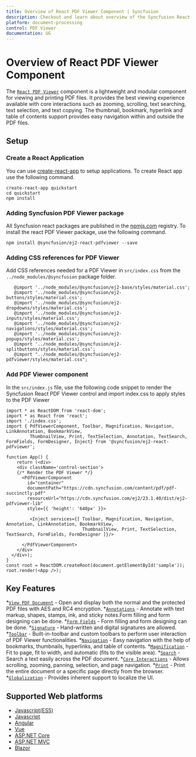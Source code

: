 ```yaml
---
title: Overview of React PDF Viewer Component | Syncfusion
description: Checkout and learn about overview of the Syncfusion React PDF Viewer component and much more details.
platform: document-processing
control: PDF Viewer
documentation: UG
---
```


# Overview of React PDF Viewer Component

The [`React PDF Viewer`](https://www.syncfusion.com/react-components/react-pdf-viewer) component is a lightweight and modular component for viewing and printing PDF files. It provides the best viewing experience available with core interactions such as zooming, scrolling, text searching, text selection, and text copying. The thumbnail, bookmark, hyperlink and table of contents support provides easy navigation within and outside the PDF files.

## Setup

### Create a React Application

You can use [create-react-app](https://github.com/facebook/create-react-app) to setup applications. To create React app use the following command.

```
create-react-app quickstart
cd quickstart
npm install
```

### Adding Syncfusion PDF Viewer package

All Syncfusion react packages are published in the [npmjs.com](https://www.npmjs.com/~syncfusionorg) registry. To install the react PDF Viewer package, use the following command.

```
npm install @syncfusion/ej2-react-pdfviewer --save
```
### Adding CSS references for PDF Viewer

Add CSS references needed for a PDF Viewer in `src/index.css` from the `../node_modules/@syncfusion` package folder.

```
   @import '../node_modules/@syncfusion/ej2-base/styles/material.css';  
   @import '../node_modules/@syncfusion/ej2-buttons/styles/material.css';
   @import '../node_modules/@syncfusion/ej2-dropdowns/styles/material.css';  
   @import '../node_modules/@syncfusion/ej2-inputs/styles/material.css';  
   @import '../node_modules/@syncfusion/ej2-navigations/styles/material.css';
   @import '../node_modules/@syncfusion/ej2-popups/styles/material.css';
   @import '../node_modules/@syncfusion/ej2-splitbuttons/styles/material.css';
   @import "../node_modules/@syncfusion/ej2-pdfviewer/styles/material.css";

```
### Add PDF Viewer component

In the `src/index.js` file, use the following code snippet to render the Syncfusion React PDF Viewer control and import index.css to apply styles to the PDF Viewer

```
import * as ReactDOM from 'react-dom';
import * as React from 'react';
import './index.css';
import { PdfViewerComponent, Toolbar, Magnification, Navigation, LinkAnnotation, BookmarkView,
         ThumbnailView, Print, TextSelection, Annotation, TextSearch, FormFields, FormDesigner, Inject} from '@syncfusion/ej2-react-pdfviewer';

function App() {
    return (<div>
    <div className='control-section'>
    {/* Render the PDF Viewer */}
      <PdfViewerComponent
        id="container"
        documentPath="https://cdn.syncfusion.com/content/pdf/pdf-succinctly.pdf"
        resourceUrl="https://cdn.syncfusion.com/ej2/23.1.40/dist/ej2-pdfviewer-lib"
        style={{ 'height': '640px' }}>
         
         <Inject services={[ Toolbar, Magnification, Navigation, Annotation, LinkAnnotation, BookmarkView,
                             ThumbnailView, Print, TextSelection, TextSearch, FormFields, FormDesigner ]}/>

      </PdfViewerComponent>
    </div>
  </div>);
}
const root = ReactDOM.createRoot(document.getElementById('sample'));
root.render(<App />);
```

## Key Features 

*[`View PDF Document`](https://ej2.syncfusion.com/react/documentation/pdfviewer/getting-started) - Open and display both the normal and the protected PDF files with AES and RC4 encryption.
*[`Annotations`](https://ej2.syncfusion.com/react/documentation/pdfviewer/annotation/text-markup-annotation) - Annotate with text markup, shapes, stamps, ink, and sticky notes.Form filling and form designing can be done.
*[`Form Fields`](https://ej2.syncfusion.com/react/documentation/pdfviewer/form-designer/create-fillable-pdf-forms/create-programmatically) - Form filling and form designing can be done.
*[`Signature`](https://ej2.syncfusion.com/react/documentation/pdfviewer/annotation/signature-annotation) - Hand-written and digital signatures are allowed.
*[`Toolbar`](https://ej2.syncfusion.com/react/documentation/pdfviewer/toolbar) - Built-in-toolbar and custom toolbars to perform user interaction of PDF Viewer functionalities.
*[`Navigation`](https://ej2.syncfusion.com/react/documentation/pdfviewer/navigation) - Easy navigation with the help of bookmarks, thumbnails, hyperlinks, and table of contents.
*[`Magnification`](https://ej2.syncfusion.com/react/documentation/pdfviewer/magnification) - Fit to page, fit to width, and automatic (fits to the visible area).
*[`Search`](https://ej2.syncfusion.com/react/documentation/pdfviewer/text-search) - Search a text easily across the PDF document.
*[`Core Interactions`](https://ej2.syncfusion.com/react/documentation/pdfviewer/interaction-mode) - Allows scrolling, zooming, panning, selection, and page navigation.
*[`Print`](https://ej2.syncfusion.com/react/documentation/pdfviewer/print) - Print the entire document or a specific page directly from the browser.
*[`Globalization`](https://ej2.syncfusion.com/react/documentation/pdfviewer/globalization) - Provides inherent support to localize the UI.

## Supported Web platforms

* [Javascript(ES5)](https://ej2.syncfusion.com/javascript/documentation/pdfviewer/getting-started)
* [Javascript](https://ej2.syncfusion.com/documentation/pdfviewer/getting-started)
* [Angular](https://ej2.syncfusion.com/angular/documentation/pdfviewer/getting-started)
* [Vue](https://ej2.syncfusion.com/vue/documentation/pdfviewer/getting-started)
* [ASP.NET Core](https://ej2.syncfusion.com/aspnetcore/documentation/pdfviewer/getting-started)
* [ASP.NET MVC](https://ej2.syncfusion.com/aspnetmvc/documentation/pdfviewer/getting-started)
* [Blazor](https://helpstaging.syncfusion.com/document-processing/pdf/pdf-viewer2/blazor/getting-started/features)